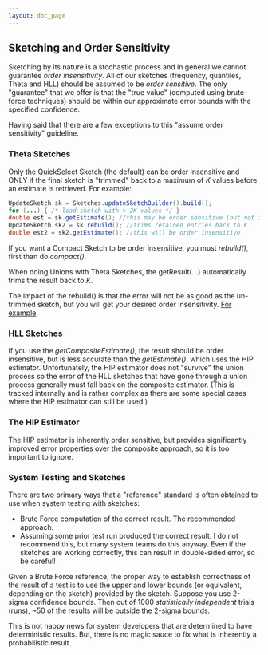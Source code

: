 ```yaml
---
layout: doc_page
---
```

<!--
    Licensed to the Apache Software Foundation (ASF) under one
    or more contributor license agreements.  See the NOTICE file
    distributed with this work for additional information
    regarding copyright ownership.  The ASF licenses this file
    to you under the Apache License, Version 2.0 (the
    "License"); you may not use this file except in compliance
    with the License.  You may obtain a copy of the License at

      http://www.apache.org/licenses/LICENSE-2.0

    Unless required by applicable law or agreed to in writing,
    software distributed under the License is distributed on an
    "AS IS" BASIS, WITHOUT WARRANTIES OR CONDITIONS OF ANY
    KIND, either express or implied.  See the License for the
    specific language governing permissions and limitations
    under the License.
-->
## Sketching and Order Sensitivity

Sketching by its nature is a stochastic process and in general we cannot guarantee _order insensitivity_.
All of our sketches (frequency, quantiles, Theta and HLL) should be assumed to be _order sensitive_.
The only "guarantee" that we offer is that the "true value" (computed using brute-force techniques) should be within our approximate error bounds with the specified confidence.

Having said that there are a few exceptions to this "assume order sensitivity" guideline.

### Theta Sketches

Only the QuickSelect Sketch (the default) can be order insensitive and ONLY if the final sketch is "trimmed" back to a maximum of _K_ values before an estimate is retrieved. For example:

```java
UpdateSketch sk = Sketches.updateSketchBuilder().build();
for (...) { /* load sketch with > 2K values */ }
double est = sk.getEstimate(); //this may be order sensitive (but not if sketch is in exact mode)
UpdateSketch sk2 = sk.rebuild(); //trims retained entries back to K
double est2 = sk2.getEstimate(); //this will be order insensitive
```

If you want a Compact Sketch to be order insensitive, you must _rebuild()_, first than do _compact()_.

When doing Unions with Theta Sketches, the getResult(...) automatically trims the result back to _K_.

The impact of the rebuild() is that the error will not be as good as the un-trimmed sketch, but you will get your desired order insensitivity. [For example](https://datasketches.apache.org/docs/Theta/ThetaAccuracyPlots.html).

### HLL Sketches

If you use the _getCompositeEstimate()_, the result should be order insensitive, but is less accurate than the _getEstimate()_, which uses the HIP estimator.  Unfortunately, the HIP estimator does not "survive" the union process so the error of the HLL sketches that have gone through a union process generally must fall back on the composite estimator.  (This is tracked internally and is rather complex as there are some special cases where the HIP estimator can still be used.)

### The HIP Estimator
The HIP estimator is inherently order sensitive, but provides significantly improved error properties over the composite approach, so it is too important to ignore.

### System Testing and Sketches

There are two primary ways that a "reference" standard is often obtained to use when system testing with sketches:

* Brute Force computation of the correct result.  The recommended approach.
* Assuming some prior test run produced the correct result.  I do not recommend this, but many system teams do this anyway.  Even if the sketches are working correctly, this can result in double-sided error, so be careful!

Given a Brute Force reference, the proper way to establish correctness of the result of a test is to use the upper and lower bounds (or equivalent, depending on the sketch) provided by the sketch.  Suppose you use 2-sigma confidence bounds.  Then out of 1000 _statistically independent_ trials (runs), ~50 of the results will be outside the 2-sigma bounds. 

This is not happy news for system developers that are determined to have deterministic results.  But, there is no magic sauce to fix what is inherently a probabilistic result.
